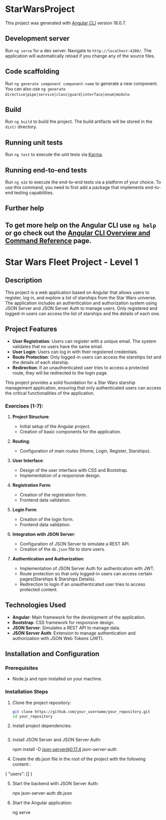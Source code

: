 # StarWarsProject

This project was generated with [Angular CLI](https://github.com/angular/angular-cli) version 18.0.7.

## Development server

Run `ng serve` for a dev server. Navigate to `http://localhost:4200/`. The application will automatically reload if you change any of the source files.

## Code scaffolding

Run `ng generate component component-name` to generate a new component. You can also use `ng generate directive|pipe|service|class|guard|interface|enum|module`.

## Build

Run `ng build` to build the project. The build artifacts will be stored in the `dist/` directory.

## Running unit tests

Run `ng test` to execute the unit tests via [Karma](https://karma-runner.github.io).

## Running end-to-end tests

Run `ng e2e` to execute the end-to-end tests via a platform of your choice. To use this command, you need to first add a package that implements end-to-end testing capabilities.

## Further help

## To get more help on the Angular CLI use `ng help` or go check out the [Angular CLI Overview and Command Reference](https://angular.dev/tools/cli) page.

# Star Wars Fleet Project - Level 1

## Description

This project is a web application based on Angular that allows users to register, log in, and explore a list of starships from the Star Wars universe. The application includes an authentication and authorization system using JSON Server and JSON Server Auth to manage users. Only registered and logged-in users can access the list of starships and the details of each one.

## Project Features

- **User Registration**: Users can register with a unique email. The system validates that no users have the same email.
- **User Login**: Users can log in with their registered credentials.
- **Route Protection**: Only logged-in users can access the starships list and the details of each starship.
- **Redirection**: If an unauthenticated user tries to access a protected route, they will be redirected to the login page.

This project provides a solid foundation for a Star Wars starship management application, ensuring that only authenticated users can access the critical functionalities of the application.

### Exercises (1-7):

1. **Project Structure**:

   - Initial setup of the Angular project.
   - Creation of basic components for the application.

2. **Routing**:

   - Configuration of main routes (Home, Login, Register, Starships).

3. **User Interface**:

   - Design of the user interface with CSS and Bootstrap.
   - Implementation of a responsive design.

4. **Registration Form**:

   - Creation of the registration form.
   - Frontend data validation.

5. **Login Form**:

   - Creation of the login form.
   - Frontend data validation.

6. **Integration with JSON Server**:

   - Configuration of JSON Server to simulate a REST API.
   - Creation of the `db.json` file to store users.

7. **Authentication and Authorization**:
   - Implementation of JSON Server Auth for authentication with JWT.
   - Route protection so that only logged-in users can access certain pages(Starships & Starships Details).
   - Redirection to login if an unauthenticated user tries to access protected content.

## Technologies Used

- **Angular**: Main framework for the development of the application.
- **Bootstrap**: CSS framework for responsive design.
- **JSON Server**: Simulates a REST API to manage data.
- **JSON Server Auth**: Extension to manage authentication and authorization with JSON Web Tokens (JWT).

## Installation and Configuration

### Prerequisites

- Node.js and npm installed on your machine.

### Installation Steps

1. Clone the project repository:

   ```bash
   git clone https://github.com/your_username/your_repository.git
   cd your_repository

   ```

2. Install project dependencies:

    ```npm install

    ```

3. Install JSON Server and JSON Server Auth:

   npm install -D json-server@0.17.4 json-server-auth

4. Create the db.json file in the root of the project with the following content::

{
"users": []
}

5. Start the backend with JSON Server Auth:

   npx json-server-auth db.json

6. Start the Angular application:

   ng serve
